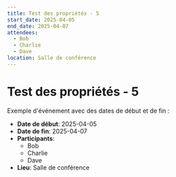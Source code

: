 ```yaml
---
title: Test des propriétés - 5
start_date: 2025-04-05
end_date: 2025-04-07
attendees:
  - Bob
  - Charlie
  - Dave
location: Salle de conférence
---
```


# Test des propriétés - 5

Exemple d'événement avec des dates de début et de fin :

- **Date de début**: 2025-04-05
- **Date de fin**: 2025-04-07
- **Participants**:
  - Bob
  - Charlie
  - Dave
- **Lieu**: Salle de conférence
